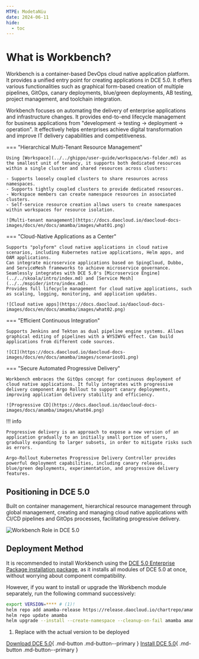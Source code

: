 ```yaml
---
MTPE: ModetaNiu
date: 2024-06-11
hide:
  - toc
---
```


# What is Workbench?

Workbench is a container-based DevOps cloud native application platform.
It provides a unified entry point for creating applications in DCE 5.0.
It offers various functionalities such as graphical form-based creation
of multiple pipelines, GitOps, canary deployments, blue/green deployments,
AB testing, project management, and toolchain integration.

Workbench focuses on automating the delivery of enterprise applications
and infrastructure changes. It provides end-to-end lifecycle management for business
applications from "development -> testing -> deployment -> operation". It effectively
helps enterprises achieve digital transformation and improve IT delivery capabilities and competitiveness.

=== "Hierarchical Multi-Tenant Resource Management"

    Using [Workspace](../../ghippo/user-guide/workspace/ws-folder.md) as the smallest unit of tenancy, it supports both dedicated resources within a single cluster and shared resources across clusters:

    - Supports loosely coupled clusters to share resources across namespaces.
    - Supports tightly coupled clusters to provide dedicated resources.
    - Workspace members can create namespace resources in associated clusters.
    - Self-service resource creation allows users to create namespaces within workspaces for resource isolation.

    ![Multi-tenant management](https://docs.daocloud.io/daocloud-docs-images/docs/en/docs/amamba/images/what01.png)

=== "Cloud-Native Applications as a Center"

    Supports "polyform" cloud native applications in cloud native scenarios, including Kubernetes native applications, Helm apps, and OAM applications.
    Can integrate microservice applications based on SpingCloud, Dubbo, and ServiceMesh frameworks to achieve microservice governance. Seamlessly integrates with DCE 5.0's [Microservice Engine](../../skoala/intro/index.md) and [Service Mesh](../../mspider/intro/index.md).
    Provides full lifecycle management for cloud native applications, such as scaling, logging, monitoring, and application updates.

    ![Cloud native apps](https://docs.daocloud.io/daocloud-docs-images/docs/en/docs/amamba/images/what02.png)

=== "Efficient Continuous Integration"

    Supports Jenkins and Tekton as dual pipeline engine systems. Allows graphical editing of pipelines with a WYSIWYG effect. Can build applications from different code sources.

    ![CI](https://docs.daocloud.io/daocloud-docs-images/docs/en/docs/amamba/images/scenarios01.png)

=== "Secure Automated Progressive Delivery"

    Workbench embraces the GitOps concept for continuous deployment of cloud native applications. It fully integrates with progressive delivery component Argo Rollout to support canary deployments, improving application delivery stability and efficiency.

    ![Progressive CD](https://docs.daocloud.io/daocloud-docs-images/docs/amamba/images/what04.png)

!!! info

    Progressive delivery is an approach to expose a new version of an application gradually to an initially small portion of users, gradually expanding to larger subsets, in order to mitigate risks such as errors.
    
    Argo-Rollout Kubernetes Progressive Delivery Controller provides powerful deployment capabilities, including canary releases, blue/green deployments, experimentation, and progressive delivery features.

## Positioning in DCE 5.0

Built on container management, hierarchical resource management through global management,
creating and managing cloud native applications with CI/CD pipelines and GitOps processes,
facilitating progressive delivery.

![Workbench Role in DCE 5.0](https://docs.daocloud.io/daocloud-docs-images/docs/en/docs/amamba/images/what01.png)

## Deployment Method

It is recommended to install Workbench using the
[DCE 5.0 Enterprise Package installation package](../../install/commercial/start-install.md),
as it installs all modules of DCE 5.0 at once, without worrying about component compatibility.

However, if you want to install or upgrade the Workbench module separately, run the following command successively:

```bash
export VERSION=**** # (1)!
helm repo add amamba-release https://release.daocloud.io/chartrepo/amamba
helm repo update amamba
helm upgrade --install --create-namespace --cleanup-on-fail amamba amamba-release/amamba -n amamba-system --version=${VERSION}
```

1. Replace with the actual version to be deployed

[Download DCE 5.0](../../download/index.md){ .md-button .md-button--primary }
[Install DCE 5.0](../../install/index.md){ .md-button .md-button--primary }
